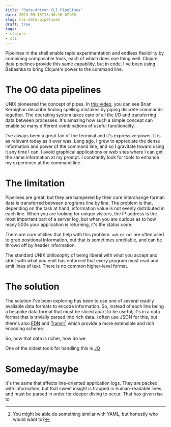 ```yaml
---
title: "Data-driven CLI Pipelines"
date: 2023-09-15T13:30:16-07:00
slug: cli-data-pipelines
draft: true
tags:
- clojure
- cli
---
```


Pipelines in the shell enable rapid experimentation and endless flexibility by combining composable tools, each of which does one thing well. Clojure data pipelines provide this same capability, but in code. I've been using Babashka to bring Clojure's power to the command line.

<!--more-->

# The OG data pipelines

UNIX pioneered the concept of pipes. In [this video][1], you can see Brian Kernighan describe finding spelling mistakes by piping discrete commands together. The operating system takes care of all the I/O and transferring data between processes. It's amazing how such a simple concept can enable so many different combinations of useful functionality.

I've always been a great fan of the terminal and it's expressive power. It is as relevant today as it ever was. Long ago, I grew to appreciate the dense information and power of the command line, and so I gravitate toward using it any time I can. I avoid graphical applications or web sites where I can get the same information at my prompt. I constantly look for tools to enhance my experience at the command line.

# The limitation

Pipelines are great, but they are hampered by their core interchange format: data is transferred between programs line by line. The problem is that, depending on the task at hand, information value is not evenly distributed in each line. When you are looking for unique visitors, the IP address is the most important part of a server log, but when you are curious as to how many 500s your application is returning, it's the status code.

There are core utilities that help with this problem. `awk` or `cut` are often used to grab positional information, but that is sometimes unreliable, and can be thrown off by header information.

The standard UNIX philosophy of being liberal with what you accept and strict with what you emit has enforced that every program must read and emit lines of text. There is no common higher-level format.

# The solution

The solution I've been exploring has been to use one of several readily available data formats to encode information. So, instead of each line being a bespoke data format that must be sliced apart to be useful, it's in a data format that is trivially parsed into rich data. I often use JSON for this, but there's also [EDN][0] and [Transit][0][^1] which provide a more extensible and rich encoding scheme.

So, now that data is richer, how do we

One of the oldest tools for handling this is [JQ][0]

# Someday/maybe

It's the same that affects line-oriented application logs. They are packed with information, but that sweet insight is trapped in human-readable lines and must be parsed in order for deeper diving to occur. That has given rise to



[0]: https://foobar.com/
[1]: https://www.youtube.com/watch?v=tc4ROCJYbm0

[^1]: You might be able do something similar with YAML, but honestly who would want to?
